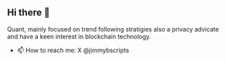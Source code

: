 ## Hi there 👋

Quant, mainly focused on trend following stratigies also a privacy advicate and have a keen interest in blockchain technology.



- 📫 How to reach me: X @jimmybscripts

